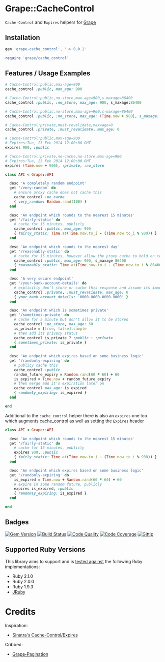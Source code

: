 # Grape::CacheControl

`Cache-Control` and `Expires` helpers for [Grape](http://intridea.github.io/grape)

## Installation

```ruby
gem 'grape-cache_control', '~> 0.0.1'
```

```ruby
require 'grape/cache_control'
```

## Features / Usage Examples

```ruby
# Cache-Control:public,max-age=900
cache_control :public, max_age: 900

# Cache-Control:public,no-store,max-age=900,s-maxage=86400
cache_control :public, :no_store, max_age: 900, s_maxage:86400

# Cache-Control:public,no-store,max-age=900,s-maxage=86400
cache_control :public, :no_store, max_age: (Time.now + 900), s_maxage: (Time.now + 86400)

# Cache-Control:private,must-revalidate,max=age=0
cache_control :private, :must_revalidate, max_age: 0

# Cache-Control:public,max-age=900
# Expires:Tue, 25 Feb 2014 12:00:00 GMT
expires 900, :public

# Cache-Control:private,no-cache,no-store,max-age=900
# Expires:Tue, 25 Feb 2014 12:00:00 GMT
expires (Time.now + 900), :private, :no_store
```

```ruby
class API < Grape::API

  desc 'A completely random endpoint'
  get '/very-random' do
    # ensure proxy cache does not cache this
    cache_control :no_cache
    { very_random: Random.rand(100) }
  end

  desc 'An endpoint which rounds to the nearest 15 minutes'
  get '/fairly-static' do
    # cache for 15 minutes, publicly
    cache_control :public, max_age: 900
    { fairly_static: Time.at(Time.now.to_i - (Time.now.to_i % 900)) }
  end

  desc 'An endpoint which rounds to the nearest day'
  get '/reasonably-static' do
    # cache for 15 minutes, however allow the proxy cache to hold on to it a day
    cache_control :public, max_age: 900, s_maxage 86400
    { reasonably_static: Time.at(Time.now.to_i - (Time.now.to_i % 86400)) }
  end

  desc 'A very secure endpoint'
  get '/your-bank-account-details' do
    # explicitly don't store or cache this response and assume its immediately stale
    cache_control :private, :must_revalidate, max_age: 0
    { your_bank_account_details: '0000-0000-0000-0000' }
  end

  desc 'An endpoint which is sometimes private'
  get '/sometimes-private' do
    # cache for a minute but don't allow it to be stored
    cache_control :no_store, max_age: 60
    is_private = [true, false].sample
    # then add its privacy status
    cache_control is_private ? :public : :private
    { sometimes_private: is_private }
  end
  
  desc 'An endpoint which expires based on some business logic'
  get '/randomly-expiring' do
    # publicy cache this
    cache_control :public
    random_future_expiry = Random.rand(60 * 60) + 60
    is_expired = Time.now + random_future_expiry
    # then merge add it's expiration later on
    cache_control max_age: is_expired
    { randomly_expiring: is_expired }
  end

end
```

Additional to the `cache_control` helper there is also an `expires` one too which augments cache_control as well as setting the `Expires` header

```ruby
class API < Grape::API

  desc 'An endpoint which rounds to the nearest 15 minutes'
  get '/fairly-static' do
    # cache for 15 minutes, publicly
    expires 900, :public
    { fairly_static: Time.at(Time.now.to_i - (Time.now.to_i % 900)) }
  end

  desc 'An endpoint which expires based on some business logic'
  get '/randomly-expiring' do
    is_expired = Time.now + Random.rand(60 * 60) + 60
    # expire in some random future, publicly
    expires is_expired, :public
    { randomly_expiring: is_expired }
  end

end
```

## Badges

[![Gem Version](http://img.shields.io/gem/v/grape-cache_control.svg)][gem]
[![Build Status](http://img.shields.io/travis/karlfreeman/grape-cache_control.svg)][travis]
[![Code Quality](http://img.shields.io/codeclimate/github/karlfreeman/grape-cache_control.svg)][codeclimate]
[![Code Coverage](http://img.shields.io/codeclimate/coverage/github/karlfreeman/grape-cache_control.svg)][codeclimate]
[![Gittip](http://img.shields.io/gittip/karlfreeman.svg)][gittip]

## Supported Ruby Versions

This library aims to support and is [tested against][travis] the following Ruby
implementations:

- Ruby 2.1.0
- Ruby 2.0.0
- Ruby 1.9.3
- [JRuby][jruby]

# Credits

Inspiration:

- [Sinatra's Cache-Control/Expires](https://github.com/sinatra/sinatra/blob/faf2efc670bf4c6076c26d5234c577950c19b699/lib/sinatra/base.rb#L439-L492)

Cribbed:

- [Grape-Pagination](https://github.com/remind101/grape-pagination)

[gem]: https://rubygems.org/gems/grape-cache_control
[travis]: http://travis-ci.org/karlfreeman/grape-cache_control
[codeclimate]: https://codeclimate.com/github/karlfreeman/grape-cache_control
[gittip]: https://www.gittip.com/karlfreeman
[jruby]: http://www.jruby.org
